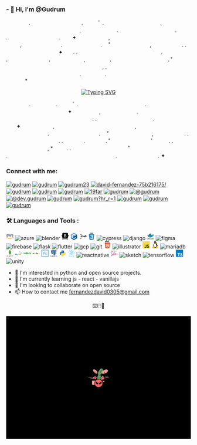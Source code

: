 <h3 align="left">- 👋 Hi, I'm @Gudrum</h3>⠀⠀⠀⠀⠀⠀.　　　　　　　　　　.　　　ﾟ .　　　　　　　　　　　. 　　　　　　　　　 　　　　　,　　　　　　　. ⠀⠀⠀⠀⠀⠀⠀⠀⠀⠀⠀⠀　　. .　　　　　　　　　　. 　　✦⠀　   　　　,　　　　　　　　　　　　　⠀　　, ⠀⠀⠀⠀⠀⠀⠀⠀⠀⠀.　　　⠀　　　⠀.　 ˚　　　⠀　  　　,　　　　　　. . ⠀　　⠀  　　　　　⠀✦⠀　 . .　　　　　　　　　　　　　　　　 .⠀　　　　　　　　 　　　　　　　　　.　　　　　　　　. ⠀　   　　　,　　    　　 .　　　　　 　　⠀　　　. ˚　　　⠀　⠀  　　　　 　　　　　　　　　　　, .　　　 ⠀ 　　    　　　　　 　　　　. ⠀⠀⠀⠀⠀⠀.　　　　　　　　　　⠀⠀ ⠀ ⠀　　　　　　　　　　　　　⠀⠀⠀⠀⠀* 
<p align="center"><a href="https://git.io/typing-svg"><img src="https://readme-typing-svg.herokuapp.com?font=Island+Moments&size=45&pause=997&color=149C00&width=435&lines=Hello%2C+Is+there+anybody+in+there%3F" alt="Typing SVG" /></a></p>
⠀⠀⠀⠀⠀⠀.　　　　　.　　　ﾟ .　　　　　　　　　　　　　. 　　　　　　　　　　　　✦ 　　　　　,　　　　　　　. ⠀⠀⠀⠀⠀⠀⠀⠀⠀⠀⠀⠀　　　　　　　　. .　　　　　　　　　　　. 　　✦⠀　   　　　,　　　　　　　　 ⠀　　　　⠀　　, ⠀⠀⠀⠀⠀⠀⠀⠀⠀⠀⠀.　　　　 　　⠀　　⠀.　 ˚　　　⠀　⠀  　　,　　　　　　. . ⠀　⠀  　　　　⠀⠀　 . .　　　　.　　　⠀ .  ˚　　　　　　　　ﾟ　　　. .⠀　　⠀‍⠀‍⠀‍⠀‍⠀⠀‍⠀‍⠀‍⠀‍⠀‍⠀, *　　⠀. .　　　　　　　　　　⠀ ˚　　　　　　　　　　　　　 .⠀　　　　　　　　　　 　　　　　　　　　　.　　　　　　　　. ✦


<h3 align="left">Connect with me:</h3>
<div>
  <p align="left">
    <a href="https://codepen.io/gudrum" target="blank"><img align="center" src="https://raw.githubusercontent.com/rahuldkjain/github-profile-readme-generator/master/src/images/icons/Social/codepen.svg" alt="gudrum" height="20" width="20" /></a>
  <a href="https://dev.to/gudrum" target="blank"><img align="center" src="https://raw.githubusercontent.com/rahuldkjain/github-profile-readme-generator/master/src/images/icons/Social/devto.svg" alt="gudrum" height="20" width="20" /></a>
    <a href="https://twitter.com/gudrum23" target="blank"><img align="center" src="https://raw.githubusercontent.com/rahuldkjain/github-profile-readme-generator/master/src/images/icons/Social/twitter.svg" alt="gudrum23" height="20" width="20" /></a>
    <a href="https://linkedin.com/in/david-fernandez-75b216175/" target="blank"><img align="center" src="https://raw.githubusercontent.com/rahuldkjain/github-profile-readme-generator/master/src/images/icons/Social/linked-in-alt.svg" alt="david-fernandez-75b216175/" height="20" width="20" /></a>
    <a href="https://stackoverflow.com/users/gudrum" target="blank"><img align="center" src="https://raw.githubusercontent.com/rahuldkjain/github-profile-readme-generator/master/src/images/icons/Social/stack-overflow.svg" alt="gudrum" height="20" width="20" /></a>
    <a href="https://codesandbox.com/gudrum" target="blank"><img align="center" src="https://raw.githubusercontent.com/rahuldkjain/github-profile-readme-generator/master/src/images/icons/Social/codesandbox.svg" alt="gudrum" height="20" width="20" /></a>
    <a href="https://kaggle.com/gudrum" target="blank"><img align="center" src="https://raw.githubusercontent.com/rahuldkjain/github-profile-readme-generator/master/src/images/icons/Social/kaggle.svg" alt="gudrum" height="20" width="20" /></a>
    <a href="https://fb.com/19far" target="blank"><img align="center" src="https://raw.githubusercontent.com/rahuldkjain/github-profile-readme-generator/master/src/images/icons/Social/facebook.svg" alt="19far" height="20" width="20" /></a>
    <a href="https://dribbble.com/gudrum" target="blank"><img align="center" src="https://raw.githubusercontent.com/rahuldkjain/github-profile-readme-generator/master/src/images/icons/Social/dribbble.svg" alt="gudrum" height="20" width="20" /></a>
    <a href="https://hashnode.com/@gudrum" target="blank"><img align="center" src="https://raw.githubusercontent.com/rahuldkjain/github-profile-readme-generator/master/src/images/icons/Social/hashnode.svg" alt="@gudrum" height="20" width="20" /></a>
    <a href="https://www.youtube.com/c/@dev.gudrum" target="blank"><img align="center" src="https://raw.githubusercontent.com/rahuldkjain/github-profile-readme-generator/master/src/images/icons/Social/youtube.svg" alt="@dev.gudrum" height="20" width="20" /></a>
    <a href="https://www.codechef.com/users/gudrum" target="blank"><img align="center" src="https://cdn.jsdelivr.net/npm/simple-icons@3.1.0/icons/codechef.svg" alt="gudrum" height="20" width="20" /></a>
    <a href="https://www.hackerrank.com/gudrum?hr_r=1" target="blank"><img align="center" src="https://raw.githubusercontent.com/rahuldkjain/github-profile-readme-generator/master/src/images/icons/Social/hackerrank.svg" alt="gudrum?hr_r=1" height="20" width="20" /></a>
    <a href="https://codeforces.com/profile/gudrum" target="blank"><img align="center" src="https://raw.githubusercontent.com/rahuldkjain/github-profile-readme-generator/master/src/images/icons/Social/codeforces.svg" alt="gudrum" height="20" width="20" /></a>
    <a href="https://www.leetcode.com/gudrum" target="blank"><img align="center" src="https://raw.githubusercontent.com/rahuldkjain/github-profile-readme-generator/master/src/images/icons/Social/leet-code.svg" alt="gudrum" height="20" width="20" /></a>
    <a href="https://www.topcoder.com/members/gudrum" target="blank"><img align="center" src="https://raw.githubusercontent.com/rahuldkjain/github-profile-readme-generator/master/src/images/icons/Social/topcoder.svg" alt="gudrum" height="20" width="20" /></a>
  </p>
</div>

### :hammer_and_wrench: Languages and Tools :
<p align="left">
<img src="https://raw.githubusercontent.com/devicons/devicon/master/icons/amazonwebservices/amazonwebservices-original-wordmark.svg" alt="aws" width="20" height="20"/> </a>  
<img src="https://www.vectorlogo.zone/logos/microsoft_azure/microsoft_azure-icon.svg" alt="azure" width="20" height="20"/> </a>   
<img src="https://download.blender.org/branding/community/blender_community_badge_white.svg" alt="blender" width="20" height="20"/> </a> 
<img src="https://raw.githubusercontent.com/devicons/devicon/master/icons/bootstrap/bootstrap-plain-wordmark.svg" alt="bootstrap" width="20" height="20"/> </a> 
<img src="https://raw.githubusercontent.com/devicons/devicon/master/icons/c/c-original.svg" alt="c" width="20" height="20"/> </a> 
<img src="https://raw.githubusercontent.com/Hardik0307/Hardik0307/master/assets/canvasjs-charts.svg" alt="canvasjs" width="20" height="20"/> </a> 
<img src="https://raw.githubusercontent.com/devicons/devicon/master/icons/css3/css3-original-wordmark.svg" alt="css3" width="20" height="20"/> </a> 
<img src="https://raw.githubusercontent.com/simple-icons/simple-icons/6e46ec1fc23b60c8fd0d2f2ff46db82e16dbd75f/icons/cypress.svg" alt="cypress" width="20" height="20"/> </a> 
<img src="https://cdn.worldvectorlogo.com/logos/django.svg" alt="django" width="20" height="20"/> </a> 
<img src="https://raw.githubusercontent.com/devicons/devicon/master/icons/docker/docker-original-wordmark.svg" alt="docker" width="20" height="20"/> </a> 
<img src="https://www.vectorlogo.zone/logos/figma/figma-icon.svg" alt="figma" width="20" height="20"/> </a> 
<img src="https://www.vectorlogo.zone/logos/firebase/firebase-icon.svg" alt="firebase" width="20" height="20"/></a> 
<img src="https://www.vectorlogo.zone/logos/pocoo_flask/pocoo_flask-icon.svg" alt="flask" width="20" height="20"/> </a> 
<img src="https://www.vectorlogo.zone/logos/flutterio/flutterio-icon.svg" alt="flutter" width="20" height="20"/></a> 
<img src="https://www.vectorlogo.zone/logos/google_cloud/google_cloud-icon.svg" alt="gcp" width="20" height="20"/> </a> 
<img src="https://www.vectorlogo.zone/logos/git-scm/git-scm-icon.svg" alt="git" width="20" height="20"/> </a> 
<img src="https://raw.githubusercontent.com/devicons/devicon/master/icons/html5/html5-original-wordmark.svg" alt="html5" width="20" height="20"/> </a>
<img src="https://www.vectorlogo.zone/logos/adobe_illustrator/adobe_illustrator-icon.svg" alt="illustrator" width="20" height="20"/> </a> 
<img src="https://raw.githubusercontent.com/devicons/devicon/master/icons/javascript/javascript-original.svg" alt="javascript" width="20" height="20"/> </a> 
<img src="https://raw.githubusercontent.com/devicons/devicon/master/icons/linux/linux-original.svg" alt="linux" width="20" height="20"/> </a> 
<img src="https://www.vectorlogo.zone/logos/mariadb/mariadb-icon.svg" alt="mariadb" width="20" height="20"/> </a>
<img src="https://raw.githubusercontent.com/devicons/devicon/master/icons/mongodb/mongodb-original-wordmark.svg" alt="mongodb" width="20" height="20"/> </a> 
<img src="https://raw.githubusercontent.com/devicons/devicon/master/icons/mysql/mysql-original-wordmark.svg" alt="mysql" width="20" height="20"/> </a> 
<img src="https://raw.githubusercontent.com/devicons/devicon/master/icons/nginx/nginx-original.svg" alt="nginx" width="20" height="20"/> </a> 
<img src="https://raw.githubusercontent.com/devicons/devicon/master/icons/nodejs/nodejs-original-wordmark.svg" alt="nodejs" width="20" height="20"/> </a> 
<img src="https://raw.githubusercontent.com/devicons/devicon/master/icons/photoshop/photoshop-line.svg" alt="photoshop" width="20" height="20"/> </a> 
<img src="https://raw.githubusercontent.com/devicons/devicon/master/icons/postgresql/postgresql-original-wordmark.svg" alt="postgresql" width="20" height="20"/> </a> 
<img src="https://raw.githubusercontent.com/devicons/devicon/master/icons/python/python-original.svg" alt="python" width="20" height="20"/> </a> 
<img src="https://raw.githubusercontent.com/devicons/devicon/master/icons/react/react-original-wordmark.svg" alt="react" width="20" height="20"/> </a> 
<img src="https://reactnative.dev/img/header_logo.svg" alt="reactnative" width="20" height="20"/> </a> 
<img src="https://raw.githubusercontent.com/devicons/devicon/master/icons/sass/sass-original.svg" alt="sass" width="20" height="20"/> </a> 
<img src="https://www.vectorlogo.zone/logos/sketchapp/sketchapp-icon.svg" alt="sketch" width="20" height="20"/> </a> 
<img src="https://www.vectorlogo.zone/logos/tensorflow/tensorflow-icon.svg" alt="tensorflow" width="20" height="20"/> </a> 
<img src="https://raw.githubusercontent.com/devicons/devicon/master/icons/typescript/typescript-original.svg" alt="typescript" width="20" height="20"/> </a> 
<img src="https://www.vectorlogo.zone/logos/unity3d/unity3d-icon.svg" alt="unity" width="20" height="20"/> </a> </p>

- 👀 I'm interested in python and open source projects.
- 🌱 I'm currently learning js - react - vanillajs
- 💞️ I'm looking to collaborate on open source
- 📫 How to contact me fernandezdavid0305@gmail.com

<p align="center">⌨️🖱️🦖</p>

![](Artboard.png)

